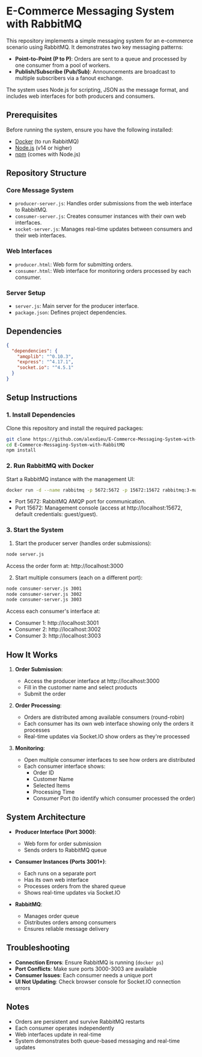 # E-Commerce Messaging System with RabbitMQ

This repository implements a simple messaging system for an e-commerce scenario using RabbitMQ. It demonstrates two key messaging patterns:

- **Point-to-Point (P to P)**: Orders are sent to a queue and processed by one consumer from a pool of workers.
- **Publish/Subscribe (Pub/Sub)**: Announcements are broadcast to multiple subscribers via a fanout exchange.

The system uses Node.js for scripting, JSON as the message format, and includes web interfaces for both producers and consumers.

## Prerequisites

Before running the system, ensure you have the following installed:

- [Docker](https://www.docker.com/get-started) (to run RabbitMQ)
- [Node.js](https://nodejs.org/) (v14 or higher)
- [npm](https://www.npmjs.com/) (comes with Node.js)

## Repository Structure

### Core Message System

- `producer-server.js`: Handles order submissions from the web interface to RabbitMQ.
- `consumer-server.js`: Creates consumer instances with their own web interfaces.
- `socket-server.js`: Manages real-time updates between consumers and their web interfaces.

### Web Interfaces

- `producer.html`: Web form for submitting orders.
- `consumer.html`: Web interface for monitoring orders processed by each consumer.

### Server Setup

- `server.js`: Main server for the producer interface.
- `package.json`: Defines project dependencies.

## Dependencies

```json
{
  "dependencies": {
    "amqplib": "^0.10.3",
    "express": "^4.17.1",
    "socket.io": "^4.5.1"
  }
}
```

## Setup Instructions

### 1. Install Dependencies

Clone this repository and install the required packages:

```bash
git clone https://github.com/alexdieu/E-Commerce-Messaging-System-with-RabbitMQ/tree/main
cd E-Commerce-Messaging-System-with-RabbitMQ
npm install
```

### 2. Run RabbitMQ with Docker

Start a RabbitMQ instance with the management UI:

```bash
docker run -d --name rabbitmq -p 5672:5672 -p 15672:15672 rabbitmq:3-management
```

- Port 5672: RabbitMQ AMQP port for communication.
- Port 15672: Management console (access at http://localhost:15672, default credentials: guest/guest).

### 3. Start the System

1. Start the producer server (handles order submissions):

```bash
node server.js
```

Access the order form at: http://localhost:3000

2. Start multiple consumers (each on a different port):

```bash
node consumer-server.js 3001
node consumer-server.js 3002
node consumer-server.js 3003
```

Access each consumer's interface at:

- Consumer 1: http://localhost:3001
- Consumer 2: http://localhost:3002
- Consumer 3: http://localhost:3003

## How It Works

1. **Order Submission**:

   - Access the producer interface at http://localhost:3000
   - Fill in the customer name and select products
   - Submit the order

2. **Order Processing**:

   - Orders are distributed among available consumers (round-robin)
   - Each consumer has its own web interface showing only the orders it processes
   - Real-time updates via Socket.IO show orders as they're processed

3. **Monitoring**:
   - Open multiple consumer interfaces to see how orders are distributed
   - Each consumer interface shows:
     - Order ID
     - Customer Name
     - Selected Items
     - Processing Time
     - Consumer Port (to identify which consumer processed the order)

## System Architecture

- **Producer Interface (Port 3000)**:

  - Web form for order submission
  - Sends orders to RabbitMQ queue

- **Consumer Instances (Ports 3001+)**:

  - Each runs on a separate port
  - Has its own web interface
  - Processes orders from the shared queue
  - Shows real-time updates via Socket.IO

- **RabbitMQ**:
  - Manages order queue
  - Distributes orders among consumers
  - Ensures reliable message delivery

## Troubleshooting

- **Connection Errors**: Ensure RabbitMQ is running (`docker ps`)
- **Port Conflicts**: Make sure ports 3000-3003 are available
- **Consumer Issues**: Each consumer needs a unique port
- **UI Not Updating**: Check browser console for Socket.IO connection errors

## Notes

- Orders are persistent and survive RabbitMQ restarts
- Each consumer operates independently
- Web interfaces update in real-time
- System demonstrates both queue-based messaging and real-time updates
